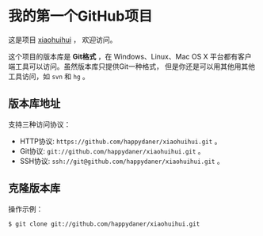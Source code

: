 # 我的第一个GitHub项目

这是项目 [xiaohuihui](https://github.com/happydaner/xiaohuihui) ，
欢迎访问。

这个项目的版本库是 **Git格式** ，在 Windows、Linux、Mac OS X
平台都有客户端工具可以访问。虽然版本库只提供Git一种格式，
但是你还是可以用其他用其他工具访问，如 ``svn`` 和 ``hg`` 。

## 版本库地址

支持三种访问协议：

* HTTP协议: `https://github.com/happydaner/xiaohuihui.git` 。
* Git协议: `git://github.com/happydaner/xiaohuihui.git` 。
* SSH协议: `ssh://git@github.com/happydaner/xiaohuihui.git` 。

## 克隆版本库

操作示例：

    $ git clone git://github.com/happydaner/xiaohuihui.git

